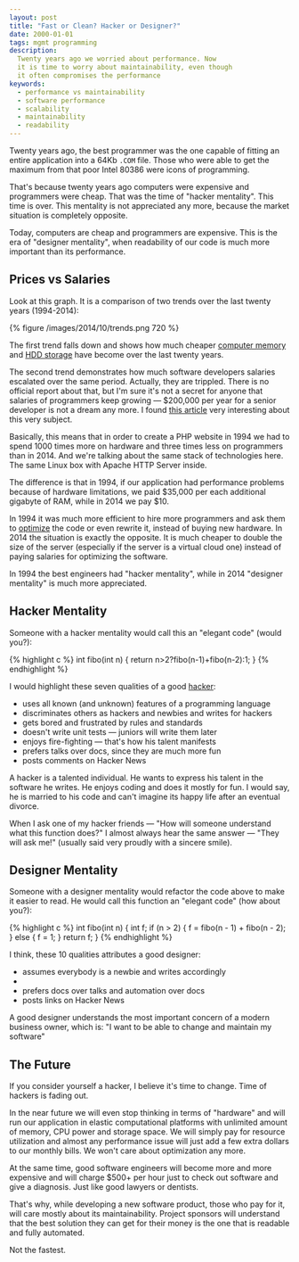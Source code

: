 ```yaml
---
layout: post
title: "Fast or Clean? Hacker or Designer?"
date: 2000-01-01
tags: mgmt programming
description:
  Twenty years ago we worried about performance. Now
  it is time to worry about maintainability, even though
  it often compromises the performance
keywords:
  - performance vs maintainability
  - software performance
  - scalability
  - maintainability
  - readability
---
```


Twenty years ago, the best programmer was the one
capable of fitting an entire application into a 64Kb
`.COM` file. Those who were able to get the maximum
from that poor Intel 80386 were icons of programming.

That's because twenty years ago computers were expensive and programmers
were cheap. That was the time of "hacker mentality".
This time is over. This mentality is not appreciated any more,
because the market situation is completely opposite.

Today, computers are cheap and programmers are expensive.
This is the era of "designer mentality", when readability
of our code is much more important than its performance.

<!--more-->

## Prices vs Salaries

Look at this graph. It is a comparison of two trends over the
last twenty years (1994-2014):

{% figure /images/2014/10/trends.png 720 %}

The first trend falls down and shows how much cheaper
[computer memory](http://www.jcmit.com/memoryprice.htm)
and [HDD storage](http://ns1758.ca/winch/winchest.html)
have become over the last twenty years.

The second trend demonstrates how much software developers salaries
escalated over the same period. Actually, they are trippled. There is
no official report about that, but I'm sure it's not a secret for anyone
that salaries of programmers keep growing &mdash; $200,000 per year for
a senior developer is not a dream any more. I found
[this article](http://markcunningham91.blogspot.com/2013/05/a-history-of-offers-to-software.html)
very interesting about this very subject.

Basically, this means that in order to create a PHP website
in 1994 we had to spend 1000 times more on hardware and three times
less on programmers than in 2014. And we're talking about the
same stack of technologies here. The same Linux box with Apache HTTP Server
inside.

The difference is that in 1994, if our application had performance problems because of
hardware limitations, we paid $35,000 per each additional gigabyte of RAM, while
in 2014 we pay $10.

In 1994 it was much more efficient to hire more programmers and ask
them to [optimize](https://en.wikipedia.org/wiki/Program_optimization)
the code or even rewrite it, instead of buying new hardware. In 2014 the
situation is exactly the opposite. It is much cheaper to double the
size of the server (especially if the server is a virtual cloud one)
instead of paying salaries for optimizing the software.

In 1994 the best engineers had "hacker mentality", while in 2014
"designer mentality" is much more appreciated.

## Hacker Mentality

Someone with a hacker mentality would call this an "elegant code"
(would you?):

{% highlight c %}
int fibo(int n) { return n>2?fibo(n-1)+fibo(n-2):1; }
{% endhighlight %}

I would highlight these seven qualities of a good
[hacker](https://en.wikipedia.org/wiki/Hacker_%28computer_security%29):

 * uses all known (and unknown) features of a programming language
 * discriminates others as hackers and newbies and writes for hackers
 * gets bored and frustrated by rules and standards
 * doesn't write unit tests &mdash; juniors will write them later
 * enjoys fire-fighting &mdash; that's how his talent manifests
 * prefers talks over docs, since they are much more fun
 * posts comments on Hacker News

A hacker is a talented individual. He wants to express his
talent in the software he writes. He enjoys coding and does
it mostly for fun. I would say, he is married to his code and can't imagine
its happy life after an eventual divorce.

When I ask one of my hacker friends &mdash; "How will someone understand
what this function does?" I almost always hear the same answer &mdash;
"They will ask me!" (usually said very proudly with a sincere smile).

## Designer Mentality

Someone with a designer mentality would refactor the code above
to make it easier to read. He would call this function an "elegant code"
(how about you?):

{% highlight c %}
int fibo(int n) {
  int f;
  if (n > 2) {
    f = fibo(n - 1) + fibo(n - 2);
  } else {
    f = 1;
  }
  return f;
}
{% endhighlight %}

I think, these 10 qualities attributes a good designer:

 * assumes everybody is a newbie and writes accordingly
 *
 * prefers docs over talks and automation over docs
 * posts links on Hacker News

A good designer understands the most important concern of a modern business owner,
which is: "I want to be able to change and maintain my software"

## The Future

If you consider yourself a hacker, I believe it's time to change. Time of
hackers is fading out.

In the near future we will even stop thinking in terms of "hardware" and will
run our application in elastic computational platforms with unlimited
amount of memory, CPU power and storage space. We will simply pay
for resource utilization and almost any performance issue will just add a few extra
dollars to our monthly bills. We won't care about optimization any more.

At the same time, good software engineers will become more and more expensive
and will charge $500+ per hour just to check out software and give
a diagnosis. Just like good lawyers or dentists.

That's why, while developing a new software product, those who pay for it, will
care mostly about its maintainability. Project sponsors will
understand that the best solution they can get for their money is
the one that is readable and fully automated.

Not the fastest.
